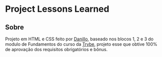 # Project Lessons Learned

## Sobre

Projeto em HTML e CSS feito por <a href="https://www.linkedin.com/in/danillo-gon%C3%A7alves-batista/" target="_blank">Danillo</a>, baseado nos blocos 1, 2 e 3  do modulo de Fundamentos do curso da <a href="https://www.betrybe.com/" target=”_blank”>Trybe</a>, projeto esse que obtive 100% de aprovação dos requisitos obrigatórios e bônus.
